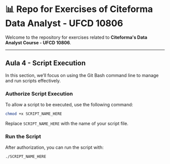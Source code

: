 # 📊 Repo for Exercises of Citeforma Data Analyst - UFCD 10806

Welcome to the repository for exercises related to **Citeforma's Data Analyst Course - UFCD 10806**.

---

## Aula 4 - Script Execution

In this section, we’ll focus on using the Git Bash command line to manage and run scripts effectively.

### Authorize Script Execution

To allow a script to be executed, use the following command:

```bash
chmod +x SCRIPT_NAME_HERE
```

Replace `SCRIPT_NAME_HERE` with the name of your script file.

### Run the Script

After authorization, you can run the script with:

```bash
./SCRIPT_NAME_HERE
```
